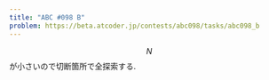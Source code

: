 ```yaml
---
title: "ABC #098 B"
problem: https://beta.atcoder.jp/contests/abc098/tasks/abc098_b
---
```

$$ N $$ が小さいので切断箇所で全探索する.
